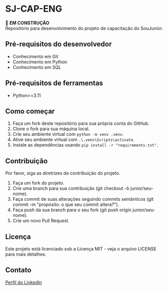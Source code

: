 # SJ-CAP-ENG 
🚧 **EM CONSTRUÇÃO**  
Repositório para desenvolvimento do projeto de capacitação do SouJunior.

## Pré-requisitos do desenvolvedor
- Conhecimento em Git
- Conhecimento em Python
- Conhecimento em SQL

## Pré-requisitos de ferramentas
- Python>=3.11

## Como começar
1. Faça um fork deste repositório para sua própria conta do GitHub.
2. Clone o fork para sua máquina local.
3. Crie seu ambiente virtual com `python -m venv .venv`.
4. Ative seu ambiente virtual com `.\.venv\Scripts\activate`.
5. Instale as dependências usando `pip install -r "requirements.txt"`.

## Contribuição
Por favor, siga as diretrizes de contribuição do projeto.

1. Faça um fork do projeto.
2. Crie uma branch para sua contribuição (git checkout -b junior/seu-nome).
3. Faça commit de suas alterações seguindo commits semânticos (git commit -m "propósito: o que seu commit altera?").
4. Faça push da sua branch para o seu fork (git push origin junior/seu-nome).
5. Crie um novo Pull Request.

## Licença
Este projeto está licenciado sob a Licença MIT - veja o arquivo LICENSE para mais detalhes.

## Contato
[Perfil do LinkedIn](https://www.linkedin.com/in/pedrohfogacas/)
